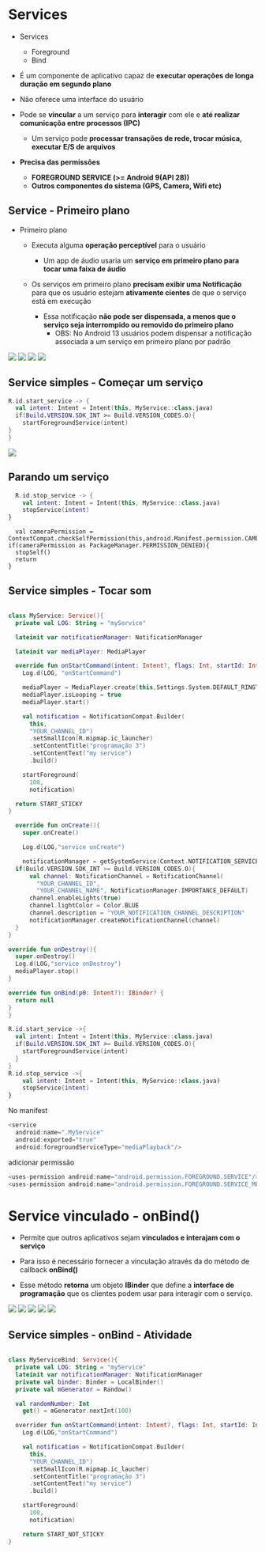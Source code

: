 # Services

- Services
  - Foreground
  - Bind
 
- É um componente de aplicativo capaz de **executar operações de longa duração em segundo plano**

- Não oferece uma interface do usuário

- Pode se **vincular** a um serviço para **interagir** com ele e **até realizar comunicaçõa entre processos (IPC)**

  - Um serviço pode **processar transações de rede, trocar música, executar E/S de arquivos**
 
- **Precisa das permissões**
  - **FOREGROUND SERVICE (>= Android 9(API 28))**
  - **Outros componentes do sistema (GPS, Camera, Wifi etc)**
 
## Service - Primeiro plano

- Primeiro plano
  - Executa alguma **operação perceptível** para o usuário
    - Um app de áudio usaria um **serviço em primeiro plano para tocar uma faixa de áudio**

  - Os serviços em primeiro plano **precisam exibir uma Notificação** para que os usuário estejam **ativamente cientes** de que o serviço está em execução
    - Essa notificação **não pode ser dispensada, a menos que o serviço seja interrompido ou removido do primeiro plano**
      - OBS: No Android 13 usuários podem dispensar a notificação associada a um serviço em primeiro plano por padrão

<img src=".assets/204.jpg">

<img src=".assets/205.jpg">

<img src=".assets/206.jpg">

<img src=".assets/207.jpg">

## Service simples - Começar um serviço

```kotlin
R.id.start_service -> {
  val intent: Intent = Intent(this, MyService::class.java)
  if(Build.VERSION.SDK_INT >= Build.VERSION_CODES.O){
    startForegroundService(intent)
}
}
```

<img src=".assets/208.jpg">

## Parando um serviço

```kotlin
  R.id.stop_service -> {
    val intent: Intent = Intent(this, MyService::class.java)
    stopService(intent)
}
```

```
  val cameraPermission = ContextCompat.checkSelfPermission(this,android.Manifest.permission.CAMERA)
if(cameraPermission as PackageManager.PERMISSION_DENIED){
  stopSelf()
  return
}
```

## Service simples - Tocar som

```kotlin

class MyService: Service(){
  private val LOG: String = "myService"

  lateinit var notificationManager: NotificationManager

  lateinit var mediaPlayer: MediaPlayer

  override fun onStartCommand(intent: Intent?, flags: Int, startId: Int): Int{
    Log.d(LOG, "onStartCommand")

    mediaPlayer = MediaPlayer.create(this,Settings.System.DEFAULT_RINGTONE_URI)
    mediaPlayer.isLooping = true
    mediaPlayer.start()

    val notification = NotificationCompat.Builder(
      this,
      "YOUR_CHANNEL_ID")
      .setSmallIcon(R.mipmap.ic_launcher)
      .setContentTitle("programação 3")
      .setContentText("my service")
      .build()

    startForeground(
      100,
      notification)

  return START_STICKY
}

  override fun onCreate(){
    super.onCreate()

    Log.d(LOG,"service onCreate")

    notificationManager = getSystemService(Context.NOTIFICATION_SERVICE) as NotificationManager
  if(Build.VERSION.SDK_INT >= Build.VERSION_CODES.O){
      val channel: NotificationChannel = NotificationChannel(
        "YOUR_CHANNEL_ID",
        "YOUR_CHANNEL_NAME", NotificationManager.IMPORTANCE_DEFAULT)
      channel.enableLights(true)
      channel.lightColor = Color.BLUE
      channel.description = "YOUR_NOTIFICATION_CHANNEL_DESCRIPTION"
      notificationManager.createNotificationChannel(channel)
  }
}

override fun onDestroy(){
  super.onDestroy()
  Log.d(LOG,"service onDestroy")
  mediaPlayer.stop()
}

override fun onBind(p0: Intent?): IBinder? {
  return null
}
}
```

```kotlin
R.id.start_service ->{
  val intent: Intent = Intent(this, MyService::class.java)
  if(Build.VERSION.SDK_INT >= Build.VERSION_CODES.O){
    startForegroundService(intent)
  }
}
R.id.stop_service ->{
    val intent: Intent = Intent(this, MyService::class.java)
    stopService(intent)
}
```
No manifest
```kotlin
<service
  android:name=".MyService"
  android:exported="true"
  android:foregroundServiceType="mediaPlayback"/>
```
adicionar permissão
```kotlin
<uses-permission android:name="android.permission.FOREGROUND.SERVICE"/>
<uses-permission android:name="android.permission.FOREGROUND.SERVICE_MEDIA_PLAYBACK"/>
```

# Service vinculado - onBind()

- Permite que outros aplicativos sejam **vinculados e interajam com o serviço**

- Para isso é necessário fornecer a vinculação através da do método de callback **onBind()**

- Esse método **retorna** um objeto **IBinder** que define a **interface de programação** que os clientes podem usar para interagir com o serviço.

<img src=".assets/209.jpg">

<img src=".assets/210.jpg">

<img src=".assets/211.jpg">

<img src=".assets/212.jpg">

<img src=".assets/213.jpg">

## Service simples - onBind - Atividade

```kotlin

class MyServiceBind: Service(){
  private val LOG: String = "myService"
  lateinit var notificationManager: NotificationManager
  private val binder: Binder = LocalBinder()
  private val mGenerator = Randow()

  val randomNumber: Int
    get() = mGenerator.nextInt(100)

  overrider fun onStartCommand(intent: Intent?, flags: Int, startId: Int): Int{
    Log.d(LOG,"onStartCommand")

    val notification = NotificationCompat.Builder(
      this,
      "YOUR_CHANNEL_ID")
      .setSmallIcon(R.mipmap.ic_laucher)
      .setContentTitle("programação 3")
      .setContentText("my service")
      .build()

    startForeground(
      100,
      notification)

    return START_NOT_STICKY
}
